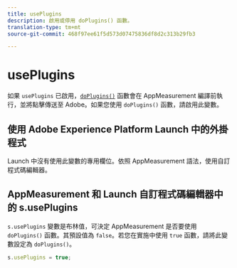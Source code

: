 ```yaml
---
title: usePlugins
description: 啟用或停用 doPlugins() 函數。
translation-type: tm+mt
source-git-commit: 468f97ee61f5d573d07475836df8d2c313b29fb3

---
```



# usePlugins

如果 `usePlugins` 已啟用，[`doPlugins()`](../functions/doplugins.md) 函數會在 AppMeasurement 編譯前執行，並將點擊傳送至 Adobe。如果您使用 `doPlugins()` 函數，請啟用此變數。

## 使用 Adobe Experience Platform Launch 中的外掛程式

Launch 中沒有使用此變數的專用欄位。依照 AppMeasurement 語法，使用自訂程式碼編輯器。

## AppMeasurement 和 Launch 自訂程式碼編輯器中的 s.usePlugins

`s.usePlugins` 變數是布林值，可決定 AppMeasurement 是否要使用 `doPlugins()` 函數。其預設值為 `false`。若您在實施中使用 `true` 函數，請將此變數設定為 `doPlugins()`。

```js
s.usePlugins = true;
```

